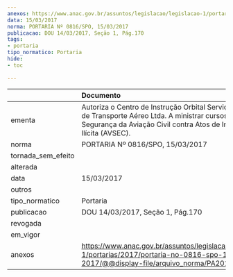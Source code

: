 ```yaml
---
anexos: https://www.anac.gov.br/assuntos/legislacao/legislacao-1/portarias/2017/portaria-no-0816-spo-15-03-2017/@@display-file/arquivo_norma/PA2017-0816.pdf
data: 15/03/2017
norma: PORTARIA Nº 0816/SPO, 15/03/2017
publicacao: DOU 14/03/2017, Seção 1, Pág.170
tags:
- portaria
tipo_normatico: Portaria
hide: 
- toc 
 
---
```


|                    | Documento                                                                                                                                                                           |
|:-------------------|:------------------------------------------------------------------------------------------------------------------------------------------------------------------------------------|
| ementa             | Autoriza o Centro de Instrução Orbital Serviços Auxiliares de Transporte Aéreo Ltda. A ministrar cursos em Segurança da Aviação Civil contra Atos de Interferência Ilícita (AVSEC). |
| norma              | PORTARIA Nº 0816/SPO, 15/03/2017                                                                                                                                                    |
| tornada_sem_efeito |                                                                                                                                                                                     |
| alterada           |                                                                                                                                                                                     |
| data               | 15/03/2017                                                                                                                                                                          |
| outros             |                                                                                                                                                                                     |
| tipo_normatico     | Portaria                                                                                                                                                                            |
| publicacao         | DOU 14/03/2017, Seção 1, Pág.170                                                                                                                                                    |
| revogada           |                                                                                                                                                                                     |
| em_vigor           |                                                                                                                                                                                     |
| anexos             | https://www.anac.gov.br/assuntos/legislacao/legislacao-1/portarias/2017/portaria-no-0816-spo-15-03-2017/@@display-file/arquivo_norma/PA2017-0816.pdf                                |